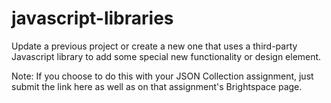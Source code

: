 # javascript-libraries

Update a previous project or create a new one that uses a third-party Javascript library to add some special new functionality or design element.

Note: If you choose to do this with your JSON Collection assignment, just submit the link here as well as on that assignment's Brightspace page.
